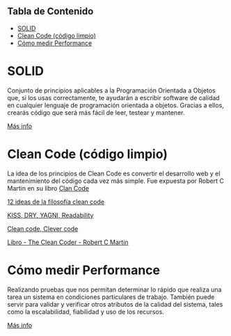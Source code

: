 ## Tabla de Contenido

- [SOLID](#SOLID)
- [Clean Code (código limpio)](#clean-code-código-limpio)
- [Cómo medir Performance](#cómo-medir-performance)


# SOLID

Conjunto de principios aplicables a la Programación Orientada a Objetos que, si los usas correctamente, te ayudarán a escribir software de calidad en cualquier lenguaje de programación orientada a objetos. Gracias a ellos, crearás código que será más fácil de leer, testear y mantener.

[Más info](https://devexperto.com/principios-solid/)


# Clean Code (código limpio)

La idea de los principios de Clean Code es convertir el desarrollo web y el mantenimiento del código cada vez más simple. Fue expuesta por Robert C Martin en su libro [Clan Code](https://drive.google.com/file/d/1-37lQQWWOBvaM1DnRhygf1CDor46BRq2/view?usp=sharing)

[12 ideas de la filosofía clean code](https://www.genbeta.com/desarrollo/12-ideas-de-la-filosofia-clean-que-no-pueden-faltar-en-tu-codigo)

[KISS, DRY, YAGNI, Readability](https://www.ionos.es/digitalguide/paginas-web/desarrollo-web/clean-code-que-es-el-codigo-limpio/)

[Clean code, Clever code](https://octuweb.com/regla4cs-cleancode-clevercode/)

[Libro - The Clean Coder - Robert C Martin](https://drive.google.com/file/d/1MMII3p7nMzYE7PHZs26Kf1B6R53g1NRq/view?usp=sharing)


# Cómo medir Performance 

Realizando pruebas que nos permitan determinar lo rápido que realiza una tarea un sistema en condiciones particulares de trabajo. También puede servir para validar y verificar otros atributos de la calidad del sistema, tales como la escalabilidad, fiabilidad y uso de los recursos. 

[Más info](https://es.wikipedia.org/wiki/Pruebas_de_rendimiento_del_software)